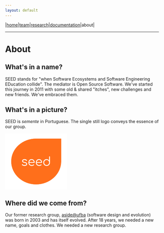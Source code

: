 ```yaml
---
layout: default
---
```


|[home](./index.md)|[team](./team)|[research](./research)|[documentation](./docs)|about|

* * *

# About 

## What's in a name?
 
SEED stands for "when Software Ecosystems and Software Engineering EDucation collide". 
The mediator is Open Source Software. 
We've started this journey in 2011 with some old & shared "itches", new challenges and new friends. 
We've embraced them.

## What's in a picture?

SEED is _semente_ in Portuguese.
The single still logo conveys the essence of our group.

![SEED](./images/seed.png)

## Where did we come from?

Our former research group, [aside@ufba](http://aside.dcc.ufba.br/) (software design and evolution) 
was born in 2003 and has itself evolved.
After 18 years, we needed a new name, goals and clothes. 
We needed a new research group.
